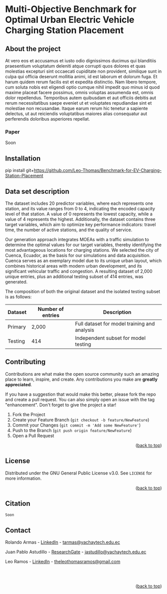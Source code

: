 # Multi-Objective Benchmark for Optimal Urban Electric Vehicle Charging Station Placement

<!-- ABOUT THE PROJECT -->
## About the project

At vero eos et accusamus et iusto odio dignissimos ducimus qui blanditiis praesentium voluptatum deleniti atque corrupti quos dolores et quas molestias excepturi sint occaecati cupiditate non provident, similique sunt in culpa qui officia deserunt mollitia animi, id est laborum et dolorum fuga. Et harum quidem rerum facilis est et expedita distinctio. Nam libero tempore, cum soluta nobis est eligendi optio cumque nihil impedit quo minus id quod maxime placeat facere possimus, omnis voluptas assumenda est, omnis dolor repellendus. Temporibus autem quibusdam et aut officiis debitis aut rerum necessitatibus saepe eveniet ut et voluptates repudiandae sint et molestiae non recusandae. Itaque earum rerum hic tenetur a sapiente delectus, ut aut reiciendis voluptatibus maiores alias consequatur aut perferendis doloribus asperiores repellat.

### Paper

Soon

<!-- GETTING STARTED -->
## Installation

pip install git+https://github.com/Leo-Thomas/Benchmark-for-EV-Charging-Station-Placement

## Data set description

The dataset includes 20 predictor variables, where each represents one station, and its value ranges from 0 to 4, indicating the encoded capacity level of that station. A value of 0 represents the lowest capacity, while a value of 4 represents the highest. Additionally, the dataset contains three target variables, which aim to optimize key performance indicators: travel time, the number of active stations, and the quality of service.

Our generation approach integrates MOEAs with a traffic simulation to determine the optimal values for our target variables, thereby identifying the most advantageous locations for charging stations. We selected the city of Cuenca, Ecuador, as the basis for our simulations and data acquisition. Cuenca serves as an exemplary model due to its unique urban layout, which combines historical areas with modern urban development, and its significant vehicular traffic and congestion. A resulting dataset of 2,000 unique entries, plus an additional testing subset of 414 entries, was generated.

The composition of both the original dataset and the isolated testing subset is as follows:

| Dataset    | Number of entries  | Description |
|----------|---------|--------------|
| Primary  | 2,000 | Full dataset for model training and analysis |
| Testing  | 414 | Independent subset for model testing |

<!-- CONTRIBUTING -->
## Contributing

Contributions are what make the open source community such an amazing place to learn, inspire, and create. Any contributions you make are **greatly appreciated**.

If you have a suggestion that would make this better, please fork the repo and create a pull request. You can also simply open an issue with the tag "enhancement".
Don't forget to give the project a star!

1. Fork the Project
2. Create your Feature Branch (`git checkout -b feature/NewFeature`)
3. Commit your Changes (`git commit -m 'Add some NewFeature'`)
4. Push to the Branch (`git push origin feature/NewFeature`)
5. Open a Pull Request

<p align="right">(<a href="#top">back to top</a>)</p>



<!-- LICENSE -->
## License

Distributed under the GNU General Public License v3.0. See `LICENSE` for more information.

<p align="right">(<a href="#top">back to top</a>)</p>


<!-- CITAITON -->
## Citation
```
Soon
```

<!-- CONTACT -->
## Contact

Rolando Armas - [LinkedIn](https://www.linkedin.com/in/mary-josefina-vergara-9ba47561/) - tarmas@yachaytech.edu.ec

Juan Pablo Astudillo - [ResearchGate](https://www.researchgate.net/profile/Rolando-Armas) - jastudillo@yachaytech.edu.ec

Leo Ramos - [LinkedIn](https://www.linkedin.com/in/leo-thomas-ramos/) - theleothomasramos@gmail.com

<br>
<br>


<p align="right">(<a href="#top">back to top</a>)</p>
